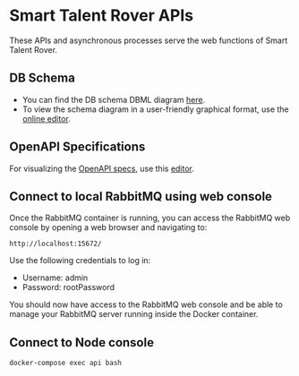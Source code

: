 # Smart Talent Rover APIs

These APIs and asynchronous processes serve the web functions of Smart Talent Rover.

## DB Schema

- You can find the DB schema DBML diagram [here](docs/dbSchema.dbml).
- To view the schema diagram in a user-friendly graphical format, use the [online editor](https://dbdiagram.io/d).

## OpenAPI Specifications

For visualizing the [OpenAPI specs](docs/openApiSpecs.json), use this [editor](https://editor-next.swagger.io/).

## Connect to local RabbitMQ using web console

Once the RabbitMQ container is running, you can access the RabbitMQ web console by opening a web browser and navigating to:
```shell script
http://localhost:15672/
```

Use the following credentials to log in:

- Username: admin
- Password: rootPassword

You should now have access to the RabbitMQ web console and be able to manage your RabbitMQ server running inside the Docker container.

## Connect to Node console

```shell script
docker-compose exec api bash
```

